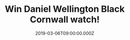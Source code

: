 ---
campaign-uuid: "c-0bcec4d5-a218-4379-af67-0063f534d37c"
type: "Competition"
category: "Gifts"
date: "2019-03-06T09:00:00.000Z"
end-date: "2019-04-06T23:59:00.000Z"
disable-form: false
is_promoted: false
has_entry_page: true
title: "Win Daniel Wellington Black Cornwall watch!"
competition-description: "<p>Minimalistic and refined, the classic design with interchangeable\
  \ straps that came to be has become a staple, with truly wide-ranging appeal. A\
  \ few years on, this design is still part of the fabric of what makes Daniel Wellington\
  \ so special.</p>\n<p>We are giving away a special watch from Daniel Wellington:\
  \ Daniel Wellington Black Cornwall for you to stand out anywhere you go. Feel smart,\
  \ with Daniel Wellington you can.</p>\n"
hero-header: "Win Daniel Wellington Black Cornwall watch!"
terms-confirmation: "N/A"
banner-img: "https://assets.expresslyapp.com/asset-d8fb83af-76fa-4820-b162-e9253ffaa3f4.jpg"
logo-left-href: "http://club.expressly.io"
logo-left-image: "https://assets.expresslyapp.com/asset-c1d464b9-bb16-4a08-baf1-12a7e3c67d72.jpg"
logo-left-title: "Expressly Club"
bg-image-hero: "https://assets.expresslyapp.com/asset-9eeb2a4f-0aa7-4e60-a633-161e26aa0963.jpg"
bg-image-first: "https://assets.expresslyapp.com/asset-27479197-72de-4ec3-8edd-bcc4236c9019.jpg"
section1-content: "<p>With its elegant design and fascinating appearance this watch\
  \ is an enhanced definitive for any occasion. The striking face and all-black NATO\
  \ strap makes the definitive Black Cornwall a real eye-catcher which embodies the\
  \ timeless elegance of their definitive Collection.</p>\n<p>A unique piece to one\
  \ of our special winners. Whether you are attending a black-tie event, playing a\
  \ game of tennis or enjoying a sunny day at the beach club, a classic Daniel Wellington\
  \ watch is the perfect companion for every occasion and any setting. Enter the form\
  \ below and it could be yours.</p>\n"
entry-title: "Win Daniel Wellington Black Cornwall watch!"
entry-content: "<p>Enter the draw to win Daniel Wellington Black Cornwall watch by\
  \ entering below before 23:59 on 6th of April 2019.</p>\n"
has-winner: false
prize-description: "Daniel Wellington Black Cornwall watch."
special-conditions: "Multiple entries are allowed up to one every day."
country-restrictions:
- "GB"
---